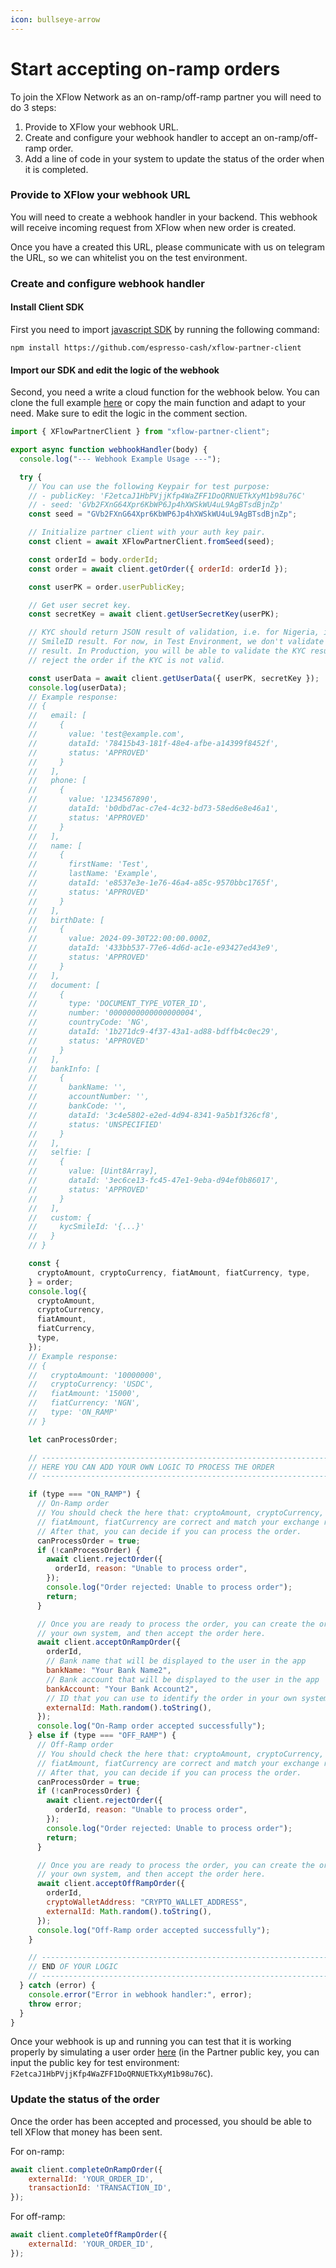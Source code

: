 ```yaml
---
icon: bullseye-arrow
---
```


# Start accepting on-ramp orders

To join the XFlow Network as an on-ramp/off-ramp partner you will need to do 3 steps:

1. Provide to XFlow your webhook URL.
2. Create and configure your webhook handler to accept an on-ramp/off-ramp order.
3. Add a line of code in your system to update the status of the order when it is completed.

### Provide to XFlow your webhook URL

You will need to create a webhook handler in your backend. This webhook will receive incoming request from XFlow when new order is created.

Once you have a created this URL, please communicate with us on telegram the URL, so we can whitelist you on the test environment.

### Create and configure webhook handler

#### Install Client SDK

First you need to import [javascript SDK](https://github.com/espresso-cash/xflow-partner-client) by running the following command:

```
npm install https://github.com/espresso-cash/xflow-partner-client
```

#### Import our SDK and edit the logic of the webhook

Second, you need a write a cloud function for the webhook below. You can clone the full example [here](https://github.com/espresso-cash/xflow-partner-webhook-example) or copy the main function and adapt to your need. Make sure to edit the logic in the comment section.

```javascript
import { XFlowPartnerClient } from "xflow-partner-client";

export async function webhookHandler(body) {
  console.log("--- Webhook Example Usage ---");

  try {
    // You can use the following Keypair for test purpose:
    // - publicKey: 'F2etcaJ1HbPVjjKfp4WaZFF1DoQRNUETkXyM1b98u76C'
    // - seed: 'GVb2FXnG64Xpr6KbWP6Jp4hXWSkWU4uL9AgBTsdBjnZp'
    const seed = "GVb2FXnG64Xpr6KbWP6Jp4hXWSkWU4uL9AgBTsdBjnZp";

    // Initialize partner client with your auth key pair.
    const client = await XFlowPartnerClient.fromSeed(seed);

    const orderId = body.orderId;
    const order = await client.getOrder({ orderId: orderId });

    const userPK = order.userPublicKey;

    // Get user secret key.
    const secretKey = await client.getUserSecretKey(userPK);

    // KYC should return JSON result of validation, i.e. for Nigeria, it is
    // SmileID result. For now, in Test Environment, we don't validate the KYC
    // result. In Production, you will be able to validate the KYC result and
    // reject the order if the KYC is not valid.

    const userData = await client.getUserData({ userPK, secretKey });
    console.log(userData);
    // Example response:
    // {
    //   email: [
    //     {
    //       value: 'test@example.com',
    //       dataId: '78415b43-181f-48e4-afbe-a14399f8452f',
    //       status: 'APPROVED'
    //     }
    //   ],
    //   phone: [
    //     {
    //       value: '1234567890',
    //       dataId: 'b0dbd7ac-c7e4-4c32-bd73-58ed6e8e46a1',
    //       status: 'APPROVED'
    //     }
    //   ],
    //   name: [
    //     {
    //       firstName: 'Test',
    //       lastName: 'Example',
    //       dataId: 'e8537e3e-1e76-46a4-a85c-9570bbc1765f',
    //       status: 'APPROVED'
    //     }
    //   ],
    //   birthDate: [
    //     {
    //       value: 2024-09-30T22:00:00.000Z,
    //       dataId: '433bb537-77e6-4d6d-ac1e-e93427ed43e9',
    //       status: 'APPROVED'
    //     }
    //   ],
    //   document: [
    //     {
    //       type: 'DOCUMENT_TYPE_VOTER_ID',
    //       number: '0000000000000000004',
    //       countryCode: 'NG',
    //       dataId: '1b271dc9-4f37-43a1-ad88-bdffb4c0ec29',
    //       status: 'APPROVED'
    //     }
    //   ],
    //   bankInfo: [
    //     {
    //       bankName: '',
    //       accountNumber: '',
    //       bankCode: '',
    //       dataId: '3c4e5802-e2ed-4d94-8341-9a5b1f326cf8',
    //       status: 'UNSPECIFIED'
    //     }
    //   ],
    //   selfie: [
    //     {
    //       value: [Uint8Array],
    //       dataId: '3ec6ce13-fc45-47e1-9eba-d94ef0b86017',
    //       status: 'APPROVED'
    //     }
    //   ],
    //   custom: {
    //     kycSmileId: '{...}'
    //   }
    // }

    const {
      cryptoAmount, cryptoCurrency, fiatAmount, fiatCurrency, type,
    } = order;
    console.log({
      cryptoAmount,
      cryptoCurrency,
      fiatAmount,
      fiatCurrency,
      type,
    });
    // Example response:
    // {
    //   cryptoAmount: '10000000',
    //   cryptoCurrency: 'USDC',
    //   fiatAmount: '15000',
    //   fiatCurrency: 'NGN',
    //   type: 'ON_RAMP'
    // }

    let canProcessOrder;

    // -------------------------------------------------------------------------
    // HERE YOU CAN ADD YOUR OWN LOGIC TO PROCESS THE ORDER
    // -------------------------------------------------------------------------

    if (type === "ON_RAMP") {
      // On-Ramp order
      // You should check the here that: cryptoAmount, cryptoCurrency,
      // fiatAmount, fiatCurrency are correct and match your exchange rates.
      // After that, you can decide if you can process the order.
      canProcessOrder = true;
      if (!canProcessOrder) {
        await client.rejectOrder({
          orderId, reason: "Unable to process order",
        });
        console.log("Order rejected: Unable to process order");
        return;
      }

      // Once you are ready to process the order, you can create the order in
      // your own system, and then accept the order here.
      await client.acceptOnRampOrder({
        orderId,
        // Bank name that will be displayed to the user in the app
        bankName: "Your Bank Name2",
        // Bank account that will be displayed to the user in the app
        bankAccount: "Your Bank Account2",
        // ID that you can use to identify the order in your own system
        externalId: Math.random().toString(),
      });
      console.log("On-Ramp order accepted successfully");
    } else if (type === "OFF_RAMP") {
      // Off-Ramp order
      // You should check the here that: cryptoAmount, cryptoCurrency,
      // fiatAmount, fiatCurrency are correct and match your exchange rates.
      // After that, you can decide if you can process the order.
      canProcessOrder = true;
      if (!canProcessOrder) {
        await client.rejectOrder({
          orderId, reason: "Unable to process order",
        });
        console.log("Order rejected: Unable to process order");
        return;
      }

      // Once you are ready to process the order, you can create the order in
      // your own system, and then accept the order here.
      await client.acceptOffRampOrder({
        orderId,
        cryptoWalletAddress: "CRYPTO_WALLET_ADDRESS",
        externalId: Math.random().toString(),
      });
      console.log("Off-Ramp order accepted successfully");
    }

    // -------------------------------------------------------------------------
    // END OF YOUR LOGIC
    // -------------------------------------------------------------------------
  } catch (error) {
    console.error("Error in webhook handler:", error);
    throw error;
  }
}
```

Once your webhook is up and running you can test that it is working properly by simulating a user order [here](https://espresso-cash.github.io/xflow-user-test-app/#/simple) (in the Partner public key, you can input the public key for test environment: `F2etcaJ1HbPVjjKfp4WaZFF1DoQRNUETkXyM1b98u76C`).

### Update the status of the order

Once the order has been accepted and processed, you should be able to tell XFlow that money has been sent.

For on-ramp:

```javascript
await client.completeOnRampOrder({
    externalId: 'YOUR_ORDER_ID',
    transactionId: 'TRANSACTION_ID',
});
```

For off-ramp:

```javascript
await client.completeOffRampOrder({
    externalId: 'YOUR_ORDER_ID',
});
```
